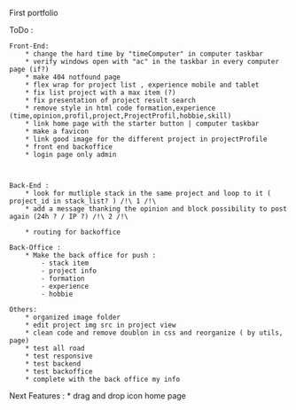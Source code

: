 First portfolio

ToDo :


    Front-End:
        * change the hard time by "timeComputer" in computer taskbar
        * verify windows open with "ac" in the taskbar in every computer page (if?)
        * make 404 notfound page
        * flex wrap for project list , experience mobile and tablet
        * fix list project with a max item (?)
        * fix presentation of project result search
        * remove style in html code formation,experience (time,opinion,profil,project,ProjectProfil,hobbie,skill)
        * link home page with the starter button | computer taskbar
        * make a favicon
        * link good image for the different project in projectProfile
        * front end backoffice
        * login page only admin
        
        
    
    Back-End :
        * look for mutliple stack in the same project and loop to it ( project_id in stack_list? ) /!\ 1 /!\
        * add a message thanking the opinion and block possibility to post again (24h ? / IP ?) /!\ 2 /!\

        * routing for backoffice

    Back-Office : 
        * Make the back office for push :
            - stack item
            - project info 
            - formation 
            - experience
            - hobbie
        
    Others: 
        * organized image folder
        * edit project img src in project view
        * clean code and remove doublon in css and reorganize ( by utils, page)
        * test all road
        * test responsive
        * test backend
        * test backoffice
        * complete with the back office my info

Next Features : 
        * drag and drop icon home page 
        
